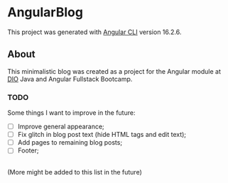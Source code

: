 # AngularBlog

This project was generated with [Angular CLI](https://github.com/angular/angular-cli) version 16.2.6.

## About

This minimalistic blog was created as a project for the Angular module at [DIO](https://www.dio.me/) Java and Angular Fullstack Bootcamp. 

### TODO

Some things I want to improve in the future:
- [ ] Improve general appearance;
- [ ] Fix glitch in blog post text (hide HTML tags and edit text);
- [ ] Add pages to remaining blog posts; 
- [ ] Footer;
<br/>
(More might be added to this list in the future)

